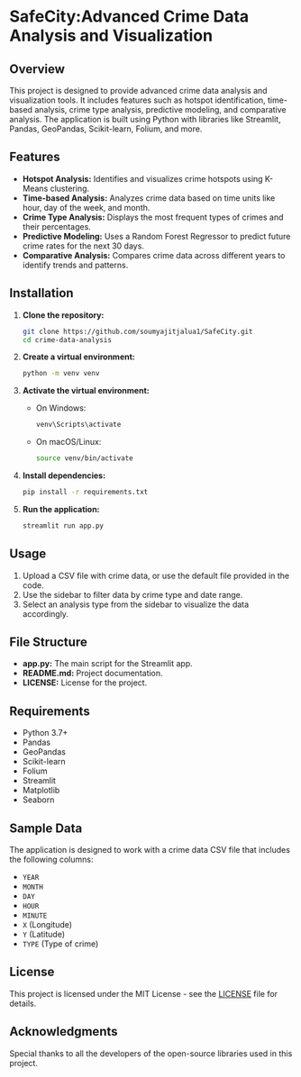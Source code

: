 # SafeCity:Advanced Crime Data Analysis and Visualization

## Overview
This project is designed to provide advanced crime data analysis and visualization tools. It includes features such as hotspot identification, time-based analysis, crime type analysis, predictive modeling, and comparative analysis. The application is built using Python with libraries like Streamlit, Pandas, GeoPandas, Scikit-learn, Folium, and more.

## Features
- **Hotspot Analysis:** Identifies and visualizes crime hotspots using K-Means clustering.
- **Time-based Analysis:** Analyzes crime data based on time units like hour, day of the week, and month.
- **Crime Type Analysis:** Displays the most frequent types of crimes and their percentages.
- **Predictive Modeling:** Uses a Random Forest Regressor to predict future crime rates for the next 30 days.
- **Comparative Analysis:** Compares crime data across different years to identify trends and patterns.

## Installation

1. **Clone the repository:**
    ```sh
    git clone https://github.com/soumyajitjalua1/SafeCity.git
    cd crime-data-analysis
    ```

2. **Create a virtual environment:**
    ```sh
    python -m venv venv
    ```

3. **Activate the virtual environment:**
   - On Windows:
     ```sh
     venv\Scripts\activate
     ```
   - On macOS/Linux:
     ```sh
     source venv/bin/activate
     ```

4. **Install dependencies:**
    ```sh
    pip install -r requirements.txt
    ```

5. **Run the application:**
    ```sh
    streamlit run app.py
    ```

## Usage
1. Upload a CSV file with crime data, or use the default file provided in the code.
2. Use the sidebar to filter data by crime type and date range.
3. Select an analysis type from the sidebar to visualize the data accordingly.

## File Structure

- **app.py:** The main script for the Streamlit app.
- **README.md:** Project documentation.
- **LICENSE:** License for the project.

## Requirements

- Python 3.7+
- Pandas
- GeoPandas
- Scikit-learn
- Folium
- Streamlit
- Matplotlib
- Seaborn

## Sample Data
The application is designed to work with a crime data CSV file that includes the following columns:
- `YEAR`
- `MONTH`
- `DAY`
- `HOUR`
- `MINUTE`
- `X` (Longitude)
- `Y` (Latitude)
- `TYPE` (Type of crime)

## License
This project is licensed under the MIT License - see the [LICENSE](LICENSE) file for details.

## Acknowledgments
Special thanks to all the developers of the open-source libraries used in this project.

